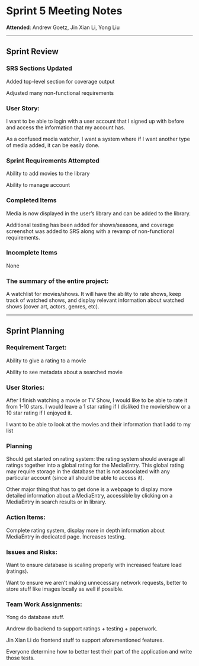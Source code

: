 # Sprint 5 Meeting Notes

**Attended**: Andrew Goetz, Jin Xian Li, Yong Liu

***

## Sprint Review

### SRS Sections Updated

Added top-level section for coverage output

Adjusted many non-functional requirements
 
###  User Story:
 
I want to be able to login with a user account that I signed up with before and access the information that my account has.

As a confused media watcher, I want a system where if I want another type of media added, it can be easily done.

### Sprint Requirements Attempted

Ability to add movies to the library

Ability to manage account

### Completed Items

Media is now displayed in the user’s library and can be added to the library.

Additional testing has been added for shows/seasons, and coverage screenshot was added to SRS along with a revamp of non-functional requirements.

### Incomplete Items

None

### The summary of the entire project:

A watchlist for movies/shows. It will have the ability to rate shows, keep track of watched shows, and display relevant information about watched shows (cover art, actors, genres, etc).

***

## Sprint Planning

### Requirement Target:

Ability to give a rating to a movie

Ability to see metadata about a searched movie

### User Stories:

After I finish watching a movie or TV Show, I would like to be able to rate it from 1-10 stars. I would leave a 1 star rating if I disliked the movie/show or a 10 star rating if I enjoyed it.

I want to be able to look at the movies and their information that I add to my list

### Planning

Should get started on rating system: the rating system should average all ratings together into a global rating for the MediaEntry. This global rating may require storage in the database that is not associated with any particular account (since all should be able to access it).

Other major thing that has to get done is a webpage to display more detailed information about a MediaEntry, accessible by clicking on a MediaEntry in search results or in library.

### Action Items:

Complete rating system, display more in depth information about MediaEntry in dedicated page. Increases testing.

### Issues and Risks:

Want to ensure database is scaling properly with increased feature load (ratings).

Want to ensure we aren’t making unnecessary network requests, better to store stuff like images locally as well if possible.

### Team Work Assignments:

Yong do database stuff.

Andrew do backend to support ratings + testing + paperwork.

Jin Xian Li do frontend stuff to support aforementioned features.

Everyone determine how to better test their part of the application and write those tests.
